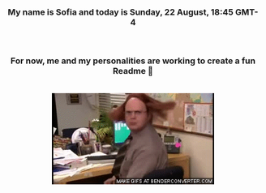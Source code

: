 


<div align="center">
<h3 >My name is Sofia and today is Sunday, 22 August, 18:45 GMT-4</h3><br>
<h3 >For now, me and my personalities are working to create a fun Readme 👋
</h3><br>
<img src='img/dwight.gif' alt='working...'/>
</div>
